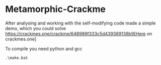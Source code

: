 # Metamorphic-Crackme

After analysing and working with the self-modifying code made a simple demo, which you could solve  https://crackmes.one/crackme/648989f333c5d439389138b9[Here on crackmes.one] 

To compile you need python and gcc
```
.\make.bat
```
